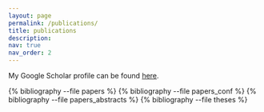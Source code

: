 ```yaml
---
layout: page
permalink: /publications/
title: publications
description:
nav: true
nav_order: 2
---
```


My Google Scholar profile can be found [here](http://scholar.google.nl/citations?user=pKFkfq4AAAAJ).

<!-- _pages/publications.md -->
<div class="publications">

{% bibliography --file papers %}
{% bibliography --file papers_conf %}
{% bibliography --file papers_abstracts %}
{% bibliography --file theses %}

</div>
